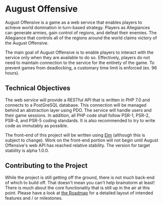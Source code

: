 # August Offensive

August Offensive is a game as a web service that enables players to achieve world domination in turn-based strategy. Players as Allegiances can generate armies, gain control of regions, and defeat their enemies. The Allegiance that controls all of the regions around the world claims victory of the August Offensive.

The main goal of August Offensive is to enable players to interact with the service only when they are available to do so. Effectively, players do not need to maintain connection to the service for the entirety of the game. To prevent games from deadlocking, a customary time limit is enforced (ex. 96 hours).

## Technical Objectives

The web service will provide a RESTful API that is written in PHP 7.0 and connects to a PostGreSQL database. This connection will be managed behind an abstraction layer using PDO. The service will handle users and their game sessions. In addition, all PHP code shall follow PSR-1, PSR-2, PSR-4, and PSR-5 coding standards. It is also recommended to try to write code as immutably as possible.

The front-end of this project will be written using [Elm](http://elm-lang.org/) (although this is subject to change). Work on the front-end portion will not begin until August Offensive's web API has reached relative stability. The version for target stability is alpha 1.0.0.

## Contributing to the Project

While the project is still getting off the ground, there is not much back-end of which to build off. That doesn't mean you can't help brainstorm at least! There is much about the core functionality that is still up in the air at this point. Please have a look at [the Roadmap](https://github.com/kjhoerr/august-offensive/wiki/Roadmap) for a detailed layout of intended features and / or milestones.
